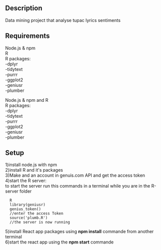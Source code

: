 
## Description
Data mining project that analyse tupac lyrics sentiments 
## Requirements


Node.js & npm</br>
R</br>
R packages:</br>
-dplyr</br>
-tidytext</br>
-purrr</br>
-ggplot2</br>
-geniusr</br>
-plumber</br>







Node.js & npm and R <br/>
R packages:<br/>
-dplyr <br/>
-tidytext<br/>
-purrr <br/>
-ggplot2 <br/>
-geniusr <br/>
-plumber <br/>

## Setup
1)install node.js with npm </br>
2)install R and it's packages </br>
3)Make and an account in genuis.com API and get the access token </br>
4)start the R server:</br>
to start the server run this commands in a terminal while you are in the R-server folder</br>
```
  R 
  library(geniusr)
  genius_token()
  //enter the access Token 
  source('plumb.R') 
  //the server is now running
```
5)install React app packages using <b>npm install</b> commande from another terminal </br>
6)start the react app using the <b>npm start</b> commande 


